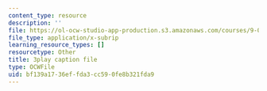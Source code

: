 ```yaml
---
content_type: resource
description: ''
file: https://ol-ocw-studio-app-production.s3.amazonaws.com/courses/9-00sc-introduction-to-psychology-fall-2011/bf139a1736effda3cc590fe8b321fda9_gRe7dy2HSTg.srt
file_type: application/x-subrip
learning_resource_types: []
resourcetype: Other
title: 3play caption file
type: OCWFile
uid: bf139a17-36ef-fda3-cc59-0fe8b321fda9
---
```

